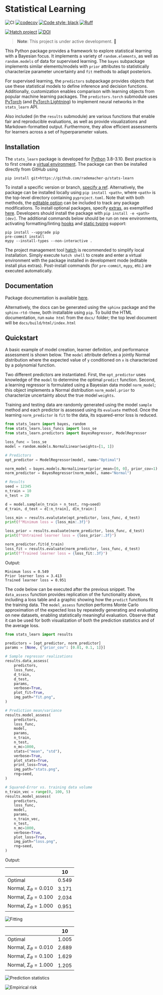# Statistical Learning
![CI](https://github.com/rademacher-p/stats-learn/actions/workflows/ci.yml/badge.svg)
[![codecov](https://codecov.io/github/rademacher-p/stats-learn/branch/main/graph/badge.svg?token=4U2OKN862G)](https://codecov.io/github/rademacher-p/stats-learn)
[![Code style: black](https://img.shields.io/badge/code%20style-black-000000.svg)](https://github.com/psf/black)
[![Ruff](https://img.shields.io/endpoint?url=https://raw.githubusercontent.com/charliermarsh/ruff/main/assets/badge/v2.json)](https://github.com/charliermarsh/ruff)
<!-- [![types - Mypy](https://img.shields.io/badge/types-Mypy-blue.svg)](https://github.com/python/mypy) -->
[![Hatch project](https://img.shields.io/badge/%F0%9F%A5%9A-Hatch-4051b5.svg)](https://github.com/pypa/hatch)
[![DOI](https://zenodo.org/badge/DOI/10.5281/zenodo.6886844.svg)](https://doi.org/10.5281/zenodo.6886844)

> **Note**: This project is under active development. :construction:

This Python package provides a framework to explore statistical learning with a Bayesian focus. It implements a variety of `random.elements`, as well as `random.models` of data for supervised learning. The `bayes` subpackage implements similar elements/models with `prior` attributes to statistically characterize parameter uncertainty and `fit` methods to adapt posteriors.

For supervised learning, the `predictors` subpackage provides objects that use these statistical models to define inference and decision functions. Additionally, customization enables comparison with learning objects from popular machine learning packages. The `predictors.torch` submodule uses [PyTorch](https://pytorch.org/) (and [PyTorch Lightning](https://www.pytorchlightning.ai/)) to implement neural networks in the `stats_learn` API.

Also included (in the `results` submodule) are various functions that enable fair and reproducible evaluations, as well as provide visualizations and Markdown-formatted output. Furthermore, they allow efficient assessments for learners across a set of hyperparameter values.

## Installation
The `stats_learn` package is developed for [Python](https://www.python.org/downloads/) 3.8-3.10. Best practice is to first create a [virtual environment](https://docs.python.org/3/tutorial/venv.html). The package can then be installed directly from GitHub using
```
pip install git+https://github.com/rademacher-p/stats-learn
```
To install a specific version or branch, [specify a ref](https://pip.pypa.io/en/stable/topics/vcs-support/). Alternatively, the package can be installed locally using `pip install <path>`, where `<path>` is the top-level directory containing `pyproject.toml`.
Note that with both methods, the [editable option](https://pip.pypa.io/en/stable/cli/pip_install/) can be included to track any package modifications. To install optional packages, specify [extras](https://peps.python.org/pep-0508/#extras), as exemplified [here](https://pip.pypa.io/en/stable/cli/pip_install/#examples). Developers should install the package with `pip install -e <path>[dev]`. The additional commands below should be run on new environments, activating formatting/linting [hooks](https://git-scm.com/book/en/v2/Customizing-Git-Git-Hooks) and [static typing](https://mypy.readthedocs.io/en/stable/index.html) support:
```
pip install --upgrade pip
pre-commit install
mypy --install-types --non-interactive .
```

The project management tool [hatch](https://hatch.pypa.io/) is recommended to simplify local installation. Simply execute `hatch shell` to create and enter a virtual environment with the package installed in development mode (editable install plus extras). Post-install commands (for `pre-commit`, `mypy`, etc.) are executed automatically.


## Documentation
Package documentation is available [here](https://rademacher-p.github.io/stats-learn/).

Alternatively, the docs can be generated using the `sphinx` package and the `sphinx-rtd-theme`, both installable using `pip`. To build the HTML documentation, run `make html` from the `docs/` folder; the top level document will be `docs/build/html/index.html`

## Quickstart
A basic example of model creation, learner definition, and performance assessment is shown below. The `model` attribute defines a jointly Normal distribution where the expected value of `y` conditioned on `x` is characterized by a polynomial function.

Two different predictors are instantiated. First, the `opt_predictor` uses knowledge of the `model` to determine the optimal `predict` function. Second, a learning regressor is formulated using a Bayesian data model `norm_model`; this object implements a Normal distribution `norm_model.prior` to characterize uncertainty about the true model `weights`.

Training and testing data are randomly generated using the model `sample` method and each predictor is assessed using its `evaluate` method. Once the learning `norm_predictor` is `fit` to the data, its squared-error loss is reduced.

```python
from stats_learn import bayes, random
from stats_learn.loss_funcs import loss_se
from stats_learn.predictors import BayesRegressor, ModelRegressor

loss_func = loss_se
model = random.models.NormalLinear(weights=[1, 1])

# Predictors
opt_predictor = ModelRegressor(model, name="Optimal")

norm_model = bayes.models.NormalLinear(prior_mean=[0, 0], prior_cov=1)
norm_predictor = BayesRegressor(norm_model, name="Normal")

# Results
seed = 12345
n_train = 10
n_test = 20

d = model.sample(n_train + n_test, rng=seed)
d_train, d_test = d[:n_train], d[n_train:]

loss_min = results.evalutate(opt_predictor, loss_func, d_test)
print(f"Minimum loss = {loss_min:.3f}")

loss_prior = results.evaluate(norm_predictor, loss_func, d_test)
print(f"Untrained learner loss = {loss_prior:.3f}")

norm_predictor.fit(d_train)
loss_fit = results.evaluate(norm_predictor, loss_func, d_test)
print(f"Trained learner loss = {loss_fit:.3f}")
```

Output:
```
Minimum loss = 0.549
Prior learner loss = 3.413
Trained learner loss = 0.951
```

The code below can be executed after the previous snippet. The `data_assess` function provides replication of the functionality above, including a loss table and a graphic showing how the `predict` functions fit the training data. The `model_assess` function performs Monte Carlo approximation of the expected loss by repeatedly generating and evaluating on new datasets, enabling statistically meaningful evaluation. Observe that it can be used for both visualization of both the prediction statistics and of the average loss.

```python
from stats_learn import results

predictors = [opt_predictor, norm_predictor]
params = [None, {"prior_cov": [0.01, 0.1, 1]}]

# Sample regressor realizations
results.data_assess(
    predictors,
    loss_func,
    d_train,
    d_test,
    params,
    verbose=True,
    plot_fit=True,
    img_path="fit.png",
)

# Prediction mean/variance
results.model_assess(
    predictors,
    loss_func,
    model,
    params,
    n_train,
    n_test,
    n_mc=1000,
    stats=("mean", "std"),
    verbose=True,
    plot_stats=True,
    print_loss=True,
    img_path="stats.png",
    rng=seed,
)

# Squared-Error vs. training data volume
n_train_vec = range(0, 100, 5)
results.model_assess(
    predictors,
    loss_func,
    model,
    params,
    n_train_vec,
    n_test,
    n_mc=1000,
    verbose=True,
    plot_loss=True,
    img_path="loss.png",
    rng=seed,
)
```

Output:

|                                 | 10    |
| ------------------------------- | ----- |
| Optimal                         | 0.549 |
| Normal, $\Sigma_\theta = 0.010$ | 3.171 |
| Normal, $\Sigma_\theta = 0.100$ | 2.034 |
| Normal, $\Sigma_\theta = 1.000$ | 0.951 |

![Fitting](images/ex_fit.png)

|                                 | 10    |
| ------------------------------- | ----- |
| Optimal                         | 1.005 |
| Normal, $\Sigma_\theta = 0.010$ | 2.689 |
| Normal, $\Sigma_\theta = 0.100$ | 1.629 |
| Normal, $\Sigma_\theta = 1.000$ | 1.205 |

![Prediction statistics](images/ex_stats.png)

![Empirical risk](images/ex_loss.png)

